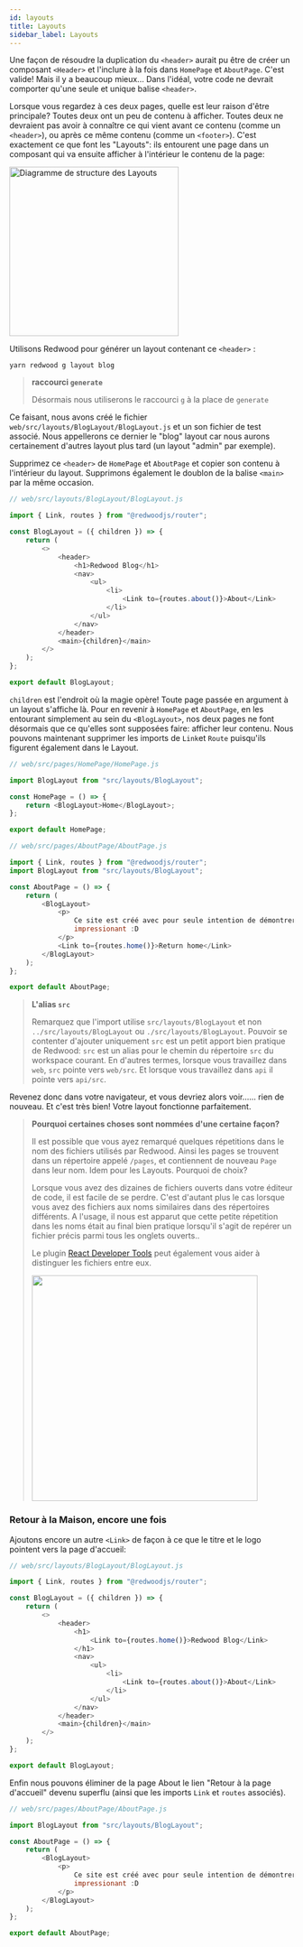```yaml
---
id: layouts
title: Layouts
sidebar_label: Layouts
---
```


Une façon de résoudre la duplication du `<header>` aurait pu être de créer un composant `<Header>` et l'inclure à la fois dans `HomePage` et `AboutPage`. C'est valide! Mais il y a beaucoup mieux... Dans l'idéal, votre code ne devrait comporter qu'une seule et unique balise `<header>`.

Lorsque vous regardez à ces deux pages, quelle est leur raison d'être principale? Toutes deux ont un peu de contenu à afficher. Toutes deux ne devraient pas avoir à connaître ce qui vient avant ce contenu (comme un `<header>`), ou après ce même contenu (comme un `<footer>`). C'est exactement ce que font les "Layouts": ils entourent une page dans un composant qui va ensuite afficher à l'intérieur le contenu de la page:

<img src="https://user-images.githubusercontent.com/300/70486228-dc874500-1aa5-11ea-81d2-eab69eb96ec0.png" alt="Diagramme de structure des Layouts" width="300" />

Utilisons Redwood pour générer un layout contenant ce `<header>` :

    yarn redwood g layout blog

> **raccourci `generate`**
>
> Désormais nous utiliserons le raccourci `g` à la place de `generate`

Ce faisant, nous avons créé le fichier `web/src/layouts/BlogLayout/BlogLayout.js` et un son fichier de test associé. Nous appellerons ce dernier le "blog" layout car nous aurons certainement d'autres layout plus tard (un layout "admin" par exemple).

Supprimez ce `<header>` de `HomePage` et `AboutPage` et copier son contenu à l'intérieur du layout. Supprimons également le doublon de la balise `<main>` par la même occasion.

```javascript {3,7-19}
// web/src/layouts/BlogLayout/BlogLayout.js

import { Link, routes } from "@redwoodjs/router";

const BlogLayout = ({ children }) => {
	return (
		<>
			<header>
				<h1>Redwood Blog</h1>
				<nav>
					<ul>
						<li>
							<Link to={routes.about()}>About</Link>
						</li>
					</ul>
				</nav>
			</header>
			<main>{children}</main>
		</>
	);
};

export default BlogLayout;
```

`children` est l'endroit où la magie opère! Toute page passée en argument à un layout s'affiche là. Pour en revenir à `HomePage` et `AboutPage`, en les entourant simplement au sein du `<BlogLayout>`, nos deux pages ne font désormais que ce qu'elles sont supposées faire: afficher leur contenu. Nous pouvons maintenant supprimer les imports de `Link`et `Route` puisqu'ils figurent également dans le Layout.

```javascript {3,6}
// web/src/pages/HomePage/HomePage.js

import BlogLayout from "src/layouts/BlogLayout";

const HomePage = () => {
	return <BlogLayout>Home</BlogLayout>;
};

export default HomePage;
```

```javascript {4,8-14}
// web/src/pages/AboutPage/AboutPage.js

import { Link, routes } from "@redwoodjs/router";
import BlogLayout from "src/layouts/BlogLayout";

const AboutPage = () => {
	return (
		<BlogLayout>
			<p>
				Ce site est créé avec pour seule intention de démontrer la puissance créative de Redwood! Oui, c'est très
				impressionant :D
			</p>
			<Link to={routes.home()}>Return home</Link>
		</BlogLayout>
	);
};

export default AboutPage;
```

> **L'alias `src`**
>
> Remarquez que l'import utilise `src/layouts/BlogLayout` et non `../src/layouts/BlogLayout` ou `./src/layouts/BlogLayout`. Pouvoir se contenter d'ajouter uniquement `src` est un petit apport bien pratique de Redwood: `src` est un alias pour le chemin du répertoire `src` du workspace courant. En d'autres termes, lorsque vous travaillez dans `web`, `src` pointe vers `web/src`. Et lorsque vous travaillez dans `api` il pointe vers `api/src`.

Revenez donc dans votre navigateur, et vous devriez alors voir...... rien de nouveau. Et c'est très bien! Votre layout fonctionne parfaitement.

> **Pourquoi certaines choses sont nommées d'une certaine façon?**
>
> Il est possible que vous ayez remarqué quelques répetitions dans le nom des fichiers utilisés par Redwood. Ainsi les pages se trouvent dans un répertoire appelé `/pages`, et contiennent de nouveau `Page` dans leur nom. Idem pour les Layouts. Pourquoi de choix?
>
> Lorsque vous avez des dizaines de fichiers ouverts dans votre éditeur de code, il est facile de se perdre. C'est d'autant plus le cas lorsque vous avez des fichiers aux noms similaires dans des répertoires différents. A l'usage, il nous est apparut que cette petite répetition dans les noms était au final bien pratique lorsqu'il s'agit de repérer un fichier précis parmi tous les onglets ouverts..
>
> Le plugin [React Developer Tools](https://chrome.google.com/webstore/detail/react-developer-tools/fmkadmapgofadopljbjfkapdkoienihi?hl=en) peut également vous aider à distinguer les fichiers entre eux.
>
> <img src="https://user-images.githubusercontent.com/300/73025189-f970a100-3de3-11ea-9285-15c1116eb59a.png" width="400" />

### Retour à la Maison, encore une fois

Ajoutons encore un autre `<Link>` de façon à ce que le titre et le logo pointent vers la page d'accueil:

```javascript {9-11}
// web/src/layouts/BlogLayout/BlogLayout.js

import { Link, routes } from "@redwoodjs/router";

const BlogLayout = ({ children }) => {
	return (
		<>
			<header>
				<h1>
					<Link to={routes.home()}>Redwood Blog</Link>
				</h1>
				<nav>
					<ul>
						<li>
							<Link to={routes.about()}>About</Link>
						</li>
					</ul>
				</nav>
			</header>
			<main>{children}</main>
		</>
	);
};

export default BlogLayout;
```

Enfin nous pouvons éliminer de la page About le lien "Retour à la page d'accueil" devenu superflu (ainsi que les imports `Link` et `routes` associés).

```javascript
// web/src/pages/AboutPage/AboutPage.js

import BlogLayout from "src/layouts/BlogLayout";

const AboutPage = () => {
	return (
		<BlogLayout>
			<p>
				Ce site est créé avec pour seule intention de démontrer la puissance créative de Redwood! Oui, c'est très
				impressionant :D
			</p>
		</BlogLayout>
	);
};

export default AboutPage;
```

